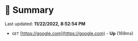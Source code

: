 # 📖 Summary
Last updated: **11/22/2022, 8:52:54 PM**

- `GET` [https://google.com](https://google.com) - **Up** (169ms)
